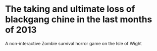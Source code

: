 The taking and ultimate loss of blackgang chine in the last months of 2013
==========================================================================

A non-interactive Zombie survival horror game on the Isle of Wight